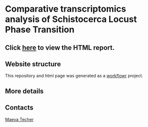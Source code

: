 # Comparative transcriptomics analysis of Schistocerca Locust Phase Transition

## Click [here][] to view the HTML report.

## Website structure

This repository and html page was generated as a [workflowr][] project.
  
## More details
  
## Contacts
[Maeva Techer][]



[here]: https://maevatecher.github.io/locust-phase-transition-RNAseq
[workflowr]: https://github.com/workflowr/workflowr
[Maeva Techer]: <maeva.angelique.techer@gmail.com>